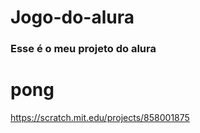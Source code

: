 # Jogo-do-alura
### Esse é o meu projeto do alura 
# pong 
https://scratch.mit.edu/projects/858001875
